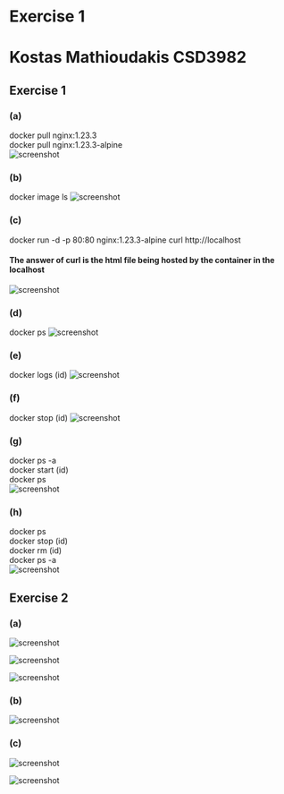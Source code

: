 # Exercise 1 #
# Kostas Mathioudakis CSD3982 #

## Exercise 1 ##
### (a) ### 
docker pull nginx:1.23.3  
docker pull nginx:1.23.3-alpine  
![screenshot](./1/a.PNG)

### (b) ###  
docker image ls
![screenshot](./1/b.PNG)

### (c) ### 
docker run -d -p 80:80 nginx:1.23.3-alpine
curl http://localhost
#### The answer of curl is the html file being hosted by the container in the localhost ####  
![screenshot](./1/c.PNG)

### (d) ###
docker ps
![screenshot](./1/d.PNG)

### (e) ###
docker logs (id)
![screenshot](./1/e.PNG)

### (f) ###
docker stop (id)
![screenshot](./1/f.PNG)

### (g) ###
docker ps -a  
docker start (id)  
docker ps  
![screenshot](./1/g.PNG)

### (h) ###
docker ps  
docker stop (id)  
docker rm (id)  
docker ps -a  
![screenshot](./1/h.PNG)

## Exercise 2 ##
### (a) ###
![screenshot](./2/a.PNG)


![screenshot](./2/a2.PNG)


![screenshot](./2/a3.PNG)

### (b) ###
![screenshot](./2/b.PNG)

### (c) ###
![screenshot](./2/c1.PNG)


![screenshot](./2/c2.PNG)
